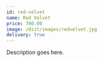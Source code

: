 ```yaml
---
id: red-velvet
name: Red Velvet
price: 700.00
image: /dist/images/redvelvet.jpg
delivary: true
---
```

Description goes here.